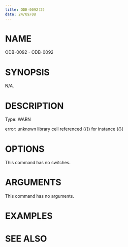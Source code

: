 ```yaml
---
title: ODB-0092(2)
date: 24/09/08
---
```


# NAME

ODB-0092 - ODB-0092

# SYNOPSIS

N/A.

# DESCRIPTION

Type: WARN

error: unknown library cell referenced ({}) for instance ({})

# OPTIONS

This command has no switches.

# ARGUMENTS

This command has no arguments.

# EXAMPLES

# SEE ALSO
